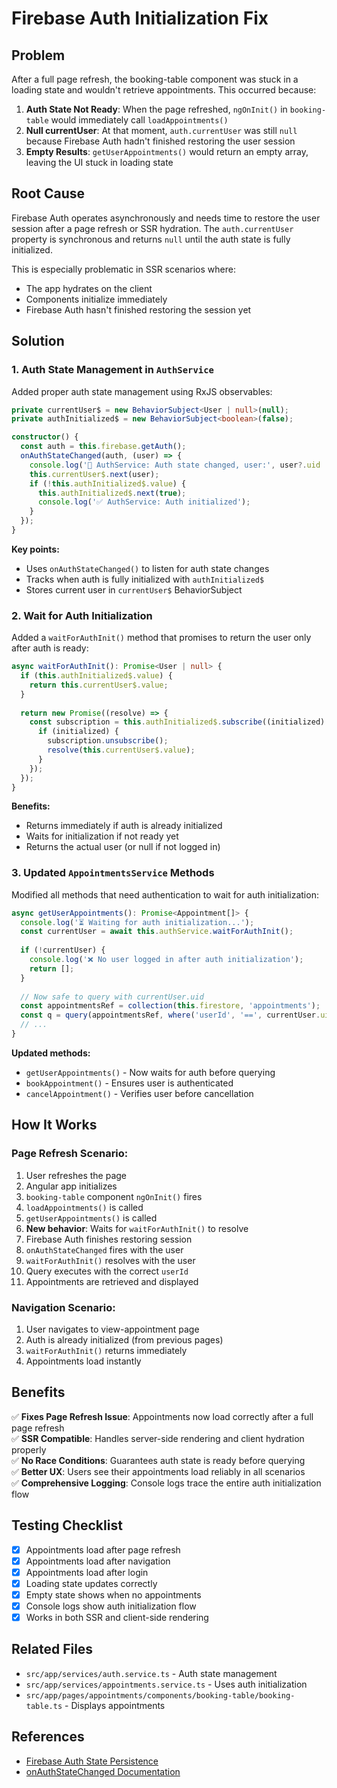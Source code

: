 # Firebase Auth Initialization Fix

## Problem
After a full page refresh, the booking-table component was stuck in a loading state and wouldn't retrieve appointments. This occurred because:

1. **Auth State Not Ready**: When the page refreshed, `ngOnInit()` in `booking-table` would immediately call `loadAppointments()`
2. **Null currentUser**: At that moment, `auth.currentUser` was still `null` because Firebase Auth hadn't finished restoring the user session
3. **Empty Results**: `getUserAppointments()` would return an empty array, leaving the UI stuck in loading state

## Root Cause
Firebase Auth operates asynchronously and needs time to restore the user session after a page refresh or SSR hydration. The `auth.currentUser` property is synchronous and returns `null` until the auth state is fully initialized.

This is especially problematic in SSR scenarios where:
- The app hydrates on the client
- Components initialize immediately
- Firebase Auth hasn't finished restoring the session yet

## Solution

### 1. Auth State Management in `AuthService`
Added proper auth state management using RxJS observables:

```typescript
private currentUser$ = new BehaviorSubject<User | null>(null);
private authInitialized$ = new BehaviorSubject<boolean>(false);

constructor() {
  const auth = this.firebase.getAuth();
  onAuthStateChanged(auth, (user) => {
    console.log('🔐 AuthService: Auth state changed, user:', user?.uid || 'null');
    this.currentUser$.next(user);
    if (!this.authInitialized$.value) {
      this.authInitialized$.next(true);
      console.log('✅ AuthService: Auth initialized');
    }
  });
}
```

**Key points:**
- Uses `onAuthStateChanged()` to listen for auth state changes
- Tracks when auth is fully initialized with `authInitialized$`
- Stores current user in `currentUser$` BehaviorSubject

### 2. Wait for Auth Initialization
Added a `waitForAuthInit()` method that promises to return the user only after auth is ready:

```typescript
async waitForAuthInit(): Promise<User | null> {
  if (this.authInitialized$.value) {
    return this.currentUser$.value;
  }
  
  return new Promise((resolve) => {
    const subscription = this.authInitialized$.subscribe((initialized) => {
      if (initialized) {
        subscription.unsubscribe();
        resolve(this.currentUser$.value);
      }
    });
  });
}
```

**Benefits:**
- Returns immediately if auth is already initialized
- Waits for initialization if not ready yet
- Returns the actual user (or null if not logged in)

### 3. Updated `AppointmentsService` Methods
Modified all methods that need authentication to wait for auth initialization:

```typescript
async getUserAppointments(): Promise<Appointment[]> {
  console.log('⏳ Waiting for auth initialization...');
  const currentUser = await this.authService.waitForAuthInit();
  
  if (!currentUser) {
    console.log('❌ No user logged in after auth initialization');
    return [];
  }
  
  // Now safe to query with currentUser.uid
  const appointmentsRef = collection(this.firestore, 'appointments');
  const q = query(appointmentsRef, where('userId', '==', currentUser.uid));
  // ...
}
```

**Updated methods:**
- `getUserAppointments()` - Now waits for auth before querying
- `bookAppointment()` - Ensures user is authenticated
- `cancelAppointment()` - Verifies user before cancellation

## How It Works

### Page Refresh Scenario:
1. User refreshes the page
2. Angular app initializes
3. `booking-table` component `ngOnInit()` fires
4. `loadAppointments()` is called
5. `getUserAppointments()` is called
6. **New behavior**: Waits for `waitForAuthInit()` to resolve
7. Firebase Auth finishes restoring session
8. `onAuthStateChanged` fires with the user
9. `waitForAuthInit()` resolves with the user
10. Query executes with the correct `userId`
11. Appointments are retrieved and displayed

### Navigation Scenario:
1. User navigates to view-appointment page
2. Auth is already initialized (from previous pages)
3. `waitForAuthInit()` returns immediately
4. Appointments load instantly

## Benefits

✅ **Fixes Page Refresh Issue**: Appointments now load correctly after a full page refresh  
✅ **SSR Compatible**: Handles server-side rendering and client hydration properly  
✅ **No Race Conditions**: Guarantees auth state is ready before querying  
✅ **Better UX**: Users see their appointments load reliably in all scenarios  
✅ **Comprehensive Logging**: Console logs trace the entire auth initialization flow  

## Testing Checklist

- [x] Appointments load after page refresh
- [x] Appointments load after navigation
- [x] Appointments load after login
- [x] Loading state updates correctly
- [x] Empty state shows when no appointments
- [x] Console logs show auth initialization flow
- [x] Works in both SSR and client-side rendering

## Related Files

- `src/app/services/auth.service.ts` - Auth state management
- `src/app/services/appointments.service.ts` - Uses auth initialization
- `src/app/pages/appointments/components/booking-table/booking-table.ts` - Displays appointments

## References

- [Firebase Auth State Persistence](https://firebase.google.com/docs/auth/web/auth-state-persistence)
- [onAuthStateChanged Documentation](https://firebase.google.com/docs/auth/web/manage-users#get_the_currently_signed-in_user)
